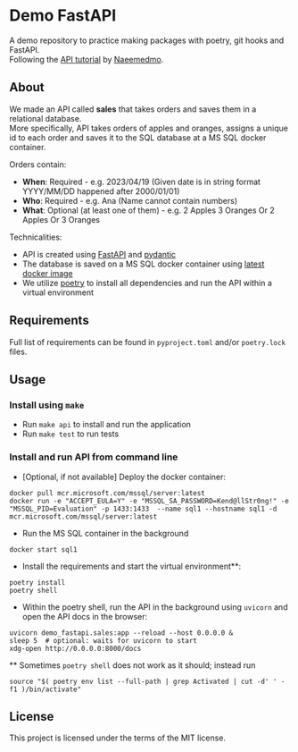 # Demo FastAPI
A demo repository to practice making packages with poetry, git hooks and FastAPI. \
Following the [API tutorial](https://github.com/Naeemedmo/python-playground) by [Naeemedmo](https://github.com/Naeemedmo).

## About
We made an API called **sales** that takes orders and saves them in a relational database. \
More specifically, API takes orders of apples and oranges, assigns a unique id to each order and saves it to the SQL database at a MS SQL docker container.

Orders contain:

- **When**: Required - e.g. 2023/04/19 (Given date is in string format YYYY/MM/DD happened after 2000/01/01)
- **Who**: Required - e.g. Ana (Name cannot contain numbers)
- **What**: Optional (at least one of them) - e.g. 2 Apples 3 Oranges Or 2 Apples Or 3 Oranges

Technicalities:
- API is created using [FastAPI](https://fastapi.tiangolo.com/) and [pydantic](https://docs.pydantic.dev/latest/)
- The database is saved on a MS SQL docker container using [latest docker image](https://hub.docker.com/_/microsoft-mssql-server)
- We utilize [poetry](https://python-poetry.org/) to install all dependencies and run the API within a virtual environment

## Requirements
Full list of requirements can be found in `pyproject.toml` and/or `poetry.lock` files.

## Usage
### Install using `make`
- Run `make api` to install and run the application
- Run `make test` to run tests

### Install and run API from command line
- [Optional, if not available] Deploy the docker container:
```
docker pull mcr.microsoft.com/mssql/server:latest
docker run -e "ACCEPT_EULA=Y" -e "MSSQL_SA_PASSWORD=Kend@llStr0ng!" -e "MSSQL_PID=Evaluation" -p 1433:1433  --name sql1 --hostname sql1 -d mcr.microsoft.com/mssql/server:latest
```
- Run the MS SQL container in the background
```
docker start sql1
```
- Install the requirements and start the virtual environment**:
```
poetry install
poetry shell
```
- Within the poetry shell, run the API in the background using `uvicorn` and open the API docs in the browser:
```
uvicorn demo_fastapi.sales:app --reload --host 0.0.0.0 &
sleep 5  # optional: waits for uvicorn to start
xdg-open http://0.0.0.0:8000/docs
```
** Sometimes `poetry shell` does not work as it should; instead run
```
source "$( poetry env list --full-path | grep Activated | cut -d' ' -f1 )/bin/activate"
```

## License
This project is licensed under the terms of the MIT license.
